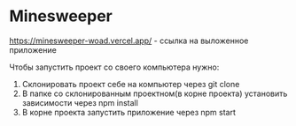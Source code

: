 # Minesweeper
https://minesweeper-woad.vercel.app/ - ссылка на выложенное приложение

Чтобы запустить проект со своего компьютера нужно:
1. Склонировать проект себе на компьютер через git clone
2. В папке со склонированным проектном(в корне проекта) установить зависимости через npm install
3. В корне проекта запустить приложение через npm start
